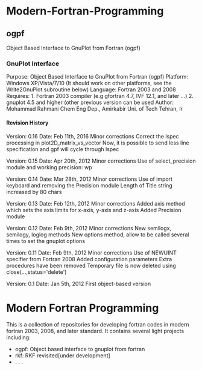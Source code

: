 # Modern-Fortran-Programming
## ogpf

Object Based Interface to GnuPlot from Fortran (ogpf)

### GnuPlot Interface

Purpose:   Object Based Interface to GnuPlot from Fortran (ogpf)
Platform:  Windows XP/Vista/7/10
           (It should work on other platforms, see the Write2GnuPlot subroutine below)
Language:  Fortran 2003 and 2008
Requires:  1. Fortran 2003 compiler (e.g gfortran 4.7, IVF 12.1, and later ...)
           2. gnuplot 4.5 and higher (other previous version can be used
Author:    Mohammad Rahmani
		   Chem Eng Dep., Amirkabir Uni. of Tech
           Tehran, Ir


#### Revision History

Version:  0.16
Date:     Feb 11th, 2016
  Minor corrections
  Correct the lspec processing in plot2D_matrix_vs_vector
  Now, it is possible to send less line specification and gpf will cycle through lspec

Version:  0.15
Date:     Apr 20th, 2012
  Minor corrections
  Use of select_precision module and working precision: wp

Version:  0.14
Date:     Mar 28th, 2012
  Minor corrections
  Use of import keyboard and removing the Precision module
  Length of Title string increased by 80 chars


Version:  0.13
Date:     Feb 12th, 2012
  Minor corrections
  Added axis method which sets the axis limits for x-axis, y-axis and z-axis
  Added Precision module



Version:  0.12
Date:     Feb 9th, 2012
  Minor corrections
  New semilogx, semilogy, loglog methods
  New options method, allow to be called several times to set the gnuplot options



Version:  0.11
Date:     Feb 9th, 2012
  Minor corrections
  Use of NEWUINT specifier from Fortran 2008
  Added configuration parameters
  Extra procedures have been removed
  Temporary file is now deleted using close(...,status='delete')


Version:  0.1
Date:     Jan 5th, 2012
First object-based version




# Modern Fortran Programming
This is a collection of repositories for developing fortran codes in modern fortran 2003, 2008, and later standard.
It contains several light projects including: 
+ ogpf: Object based interface to gnuplot from fortran 
+ rkf: RKF revisited[under development] 
+ . . .
